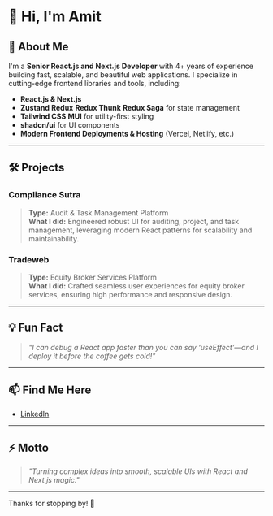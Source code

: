 # 👋 Hi, I'm Amit

## 🚀 About Me

I'm a **Senior React.js and Next.js Developer** with 4+ years of experience building fast, scalable, and beautiful web applications. I specialize in cutting-edge frontend libraries and tools, including:

- **React.js & Next.js**
- **Zustand** **Redux** **Redux Thunk** **Redux Saga**  for state management
- **Tailwind CSS**  **MUI** for utility-first styling
- **shadcn/ui** for UI components
- **Modern Frontend Deployments & Hosting** (Vercel, Netlify, etc.)

---

## 🛠️ Projects

### Compliance Sutra
> **Type:** Audit & Task Management Platform  
> **What I did:** Engineered robust UI for auditing, project, and task management, leveraging modern React patterns for scalability and maintainability.

### Tradeweb
> **Type:** Equity Broker Services Platform  
> **What I did:** Crafted seamless user experiences for equity broker services, ensuring high performance and responsive design.

---

## 💡 Fun Fact

> _"I can debug a React app faster than you can say ‘useEffect’—and I deploy it before the coffee gets cold!"_

---

## 📫 Find Me Here

- [LinkedIn](https://www.linkedin.com/in/amit5111998/)

---

## ⚡ Motto

> _"Turning complex ideas into smooth, scalable UIs with React and Next.js magic."_

---

Thanks for stopping by! 🚀
